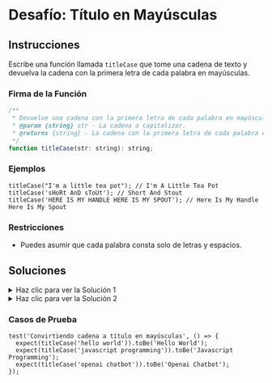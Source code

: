 # Desafío: Título en Mayúsculas
## Instrucciones
Escribe una función llamada  `titleCase` que tome una cadena de texto y devuelva la cadena con la primera letra de cada palabra en mayúsculas.

### Firma de la Función

```js
/**
 * Devuelve una cadena con la primera letra de cada palabra en mayúsculas.
 * @param {string} str - La cadena a capitalizar.
 * @returns {string} - La cadena con la primera letra de cada palabra en mayúsculas.
 */
function titleCase(str: string): string;
```

### Ejemplos

```JS
titleCase("I'm a little tea pot"); // I'm A Little Tea Pot
titleCase('sHoRt AnD sToUt'); // Short And Stout
titleCase('HERE IS MY HANDLE HERE IS MY SPOUT'); // Here Is My Handle Here Is My Spout
```
### Restricciones
-  Puedes asumir que cada palabra consta solo de letras y espacios.



## Soluciones

<details>
  <summary>Haz clic para ver la Solución 1</summary>

```JS
function titleCase(str) {
  const words = str.toLowerCase().split(' ');

  for (let i = 0; i < words.length; i++) {
    words[i] = words[i][0].toUpperCase() + words[i].slice(1);
  }

  return words.join(' ');
}
```

### Explicación

- Divide la cadena en un arreglo de palabras y conviértelas todas a minúsculas.
- Itera a través del arreglo y capitaliza la primera letra de cada palabra usando el índice 0 de la palabra y concatenándola con el resto de la palabra.
- Une el arreglo de vuelta en una cadena y devuélvela.

</details>

<details>
  <summary>Haz clic para ver la Solución 2</summary>

```JS
function titleCase(str) {
  return str.replace(/\b\w/g, (coincidencia) => coincidencia.toUpperCase());
}
```

### Explicación
En este ejemplo, estamos utilizando el método replace para encontrar la primera letra de cada palabra y reemplazarla con la versión en mayúsculas de sí misma.

La expresión regular /\b\w/g coincide con la primera letra de cada palabra.

- `\b` coincide con el límite de la palabra
- `\w` coincide con la primera letra de cada palabra
- La bandera `g` se utiliza para reemplazar todas las ocurrencias de la expresión regular en la cadena

El segundo argumento es una función de retorno que devuelve la versión en mayúsculas de la letra coincidente.

</details>

### Casos de Prueba

```JS
test('Convirtiendo cadena a título en mayúsculas', () => {
  expect(titleCase('hello world')).toBe('Hello World');
  expect(titleCase('javascript programming')).toBe('Javascript Programming');
  expect(titleCase('openai chatbot')).toBe('Openai Chatbot');
});
```